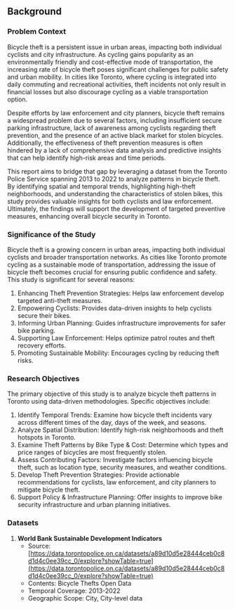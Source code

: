 ## Background

### Problem Context
Bicycle theft is a persistent issue in urban areas, impacting both individual cyclists and city infrastructure. As cycling gains popularity as an environmentally friendly and cost-effective mode of transportation, the increasing rate of bicycle theft poses significant challenges for public safety and urban mobility. In cities like Toronto, where cycling is integrated into daily commuting and recreational activities, theft incidents not only result in financial losses but also discourage cycling as a viable transportation option.

Despite efforts by law enforcement and city planners, bicycle theft remains a widespread problem due to several factors, including insufficient secure parking infrastructure, lack of awareness among cyclists regarding theft prevention, and the presence of an active black market for stolen bicycles. Additionally, the effectiveness of theft prevention measures is often hindered by a lack of comprehensive data analysis and predictive insights that can help identify high-risk areas and time periods.

This report aims to bridge that gap by leveraging a dataset from the Toronto Police Service spanning 2013 to 2022 to analyze patterns in bicycle theft. By identifying spatial and temporal trends, highlighting high-theft neighborhoods, and understanding the characteristics of stolen bikes, this study provides valuable insights for both cyclists and law enforcement. Ultimately, the findings will support the development of targeted preventive measures, enhancing overall bicycle security in Toronto.

### Significance of the Study
Bicycle theft is a growing concern in urban areas, impacting both individual cyclists and broader transportation networks. As cities like Toronto promote cycling as a sustainable mode of transportation, addressing the issue of bicycle theft becomes crucial for ensuring public confidence and safety. This study is significant for several reasons:
1. Enhancing Theft Prevention Strategies: Helps law enforcement develop targeted anti-theft measures.
2. Empowering Cyclists: Provides data-driven insights to help cyclists secure their bikes.
3. Informing Urban Planning: Guides infrastructure improvements for safer bike parking.
4. Supporting Law Enforcement: Helps optimize patrol routes and theft recovery efforts.
5. Promoting Sustainable Mobility: Encourages cycling by reducing theft risks.

### Research Objectives
The primary objective of this study is to analyze bicycle theft patterns in Toronto using data-driven methodologies. Specific objectives include:
1. Identify Temporal Trends: Examine how bicycle theft incidents vary across different times of the day, days of the week, and seasons.
2. Analyze Spatial Distribution: Identify high-risk neighborhoods and theft hotspots in Toronto.
3. Examine Theft Patterns by Bike Type & Cost: Determine which types and price ranges of bicycles are most frequently stolen.
4. Assess Contributing Factors: Investigate factors influencing bicycle theft, such as location type, security measures, and weather conditions.
5. Develop Theft Prevention Strategies: Provide actionable recommendations for cyclists, law enforcement, and city planners to mitigate bicycle theft.
6. Support Policy & Infrastructure Planning: Offer insights to improve bike security infrastructure and urban planning initiatives.

### Datasets

1. **World Bank Sustainable Development Indicators**
   - Source: [https://data.torontopolice.on.ca/datasets/a89d10d5e28444ceb0c8d1d4c0ee39cc_0/explore?showTable=true](https://data.torontopolice.on.ca/datasets/a89d10d5e28444ceb0c8d1d4c0ee39cc_0/explore?showTable=true)
   - Contents: Bicycle Thefts Open Data
   - Temporal Coverage: 2013-2022
   - Geographic Scope: City, City-level data
